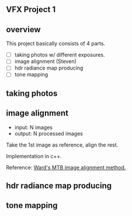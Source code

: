 VFX Project 1
-------------

## overview

This project basically consists of 4 parts.
* [ ] taking photos w/ different exposures.
* [ ] image alignment (Steven)
* [ ] hdr radiance map producing
* [ ] tone mapping

## taking photos

## image alignment
- input: N images
- output: N processed images

Take the 1st image as reference, align the rest.

Implementation in c++.

Reference: [Ward's MTB image alignment method.](http://www.anyhere.com/gward/papers/jgtpap2.pdf)

## hdr radiance map producing

## tone mapping


